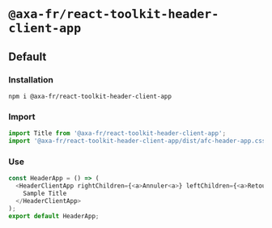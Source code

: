 # `@axa-fr/react-toolkit-header-client-app`

## Default

### Installation

```shell script
npm i @axa-fr/react-toolkit-header-client-app
```

### Import

```javascript
import Title from '@axa-fr/react-toolkit-header-client-app';
import '@axa-fr/react-toolkit-header-client-app/dist/afc-header-app.css';
```

### Use

```javascript
const HeaderApp = () => (
  <HeaderClientApp rightChildren={<a>Annuler<a>} leftChildren={<a>Retour<a>}  >
    Sample Title
  </HeaderClientApp>
);
export default HeaderApp;
```
